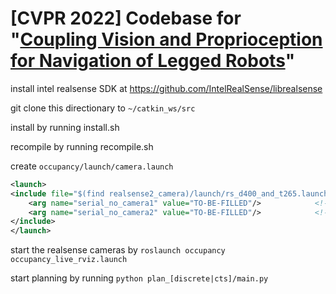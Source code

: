 # [CVPR 2022] Codebase for "[Coupling Vision and Proprioception for Navigation of Legged Robots](https://navigation-locomotion.github.io/)"

install intel realsense SDK at https://github.com/IntelRealSense/librealsense

git clone this directionary to `~/catkin_ws/src`

install by running install.sh

recompile by running recompile.sh

create `occupancy/launch/camera.launch`

```xml
<launch>
<include file="$(find realsense2_camera)/launch/rs_d400_and_t265.launch">
    <arg name="serial_no_camera1" value="TO-BE-FILLED"/> 			<!-- Note: Replace with actual serial number (camera1 default: t265)-->
    <arg name="serial_no_camera2" value="TO-BE-FILLED"/> 			<!-- Note: Replace with actual serial number (camera2 default: d400)-->
</include>
</launch>
```

start the realsense cameras by `roslaunch occupancy occupancy_live_rviz.launch`

start planning by running `python plan_[discrete|cts]/main.py`
